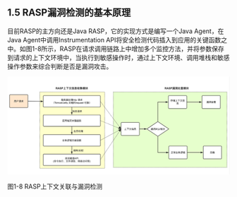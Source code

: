 ## 1.5 RASP漏洞检测的基本原理
目前RASP的主方向还是Java RASP，它的实现方式是编写一个Java Agent，在Java Agent中调用Instrumentation API将安全检测代码插入到应用的关键函数之中。如图1-8所示，RASP在请求调用链路上中增加多个监控方法，并将参数保存到请求的上下文环境中，当执行到敏感操作时，通过上下文环境、调用堆栈和敏感操作参数来综合判断是否是漏洞攻击。

![RASP运行原理图](../../.vuepress/public/images/book/preface/rasp_activity.png)

图1-8 RASP上下文关联与漏洞检测

